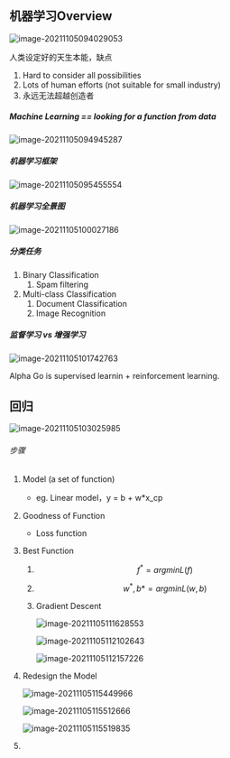 ## 机器学习Overview

![image-20211105094029053](C:\Users\Administrator\AppData\Roaming\Typora\typora-user-images\image-20211105094029053.png)

人类设定好的天生本能，缺点

1. Hard to consider all possibilities
2. Lots of human efforts (not suitable for small industry)
3. 永远无法超越创造者

##### Machine Learning == looking for a function from data

![image-20211105094945287](C:\Users\Administrator\AppData\Roaming\Typora\typora-user-images\image-20211105094945287.png)

##### 机器学习框架

![image-20211105095455554](C:\Users\Administrator\AppData\Roaming\Typora\typora-user-images\image-20211105095455554.png)

##### 机器学习全景图

![image-20211105100027186](C:\Users\Administrator\AppData\Roaming\Typora\typora-user-images\image-20211105100027186.png)

##### 分类任务

1. Binary Classification
   1. Spam filtering
2. Multi-class Classification
   1. Document Classification
   2. Image Recognition

##### 监督学习 vs 增强学习

![image-20211105101742763](C:\Users\Administrator\AppData\Roaming\Typora\typora-user-images\image-20211105101742763.png)

Alpha Go is supervised learnin + reinforcement learning.

## 回归

![image-20211105103025985](C:\Users\Administrator\AppData\Roaming\Typora\typora-user-images\image-20211105103025985.png)

###### 步骤

1. Model (a set of function)

   - eg. Linear model，y = b + w*x_cp

2. Goodness of Function

   - Loss function

3. Best Function

   1. $$
      f^* = argminL(f)
      $$


   2. $$
      w^*,b* = argminL(w,b)
      $$

   3. Gradient Descent

      ![image-20211105111628553](C:\Users\Administrator\AppData\Roaming\Typora\typora-user-images\image-20211105111628553.png)

      ![image-20211105112102643](C:\Users\Administrator\AppData\Roaming\Typora\typora-user-images\image-20211105112102643.png)

      ![image-20211105112157226](C:\Users\Administrator\AppData\Roaming\Typora\typora-user-images\image-20211105112157226.png)

4. Redesign the Model

   ![image-20211105115449966](C:\Users\Administrator\AppData\Roaming\Typora\typora-user-images\image-20211105115449966.png)

   ![image-20211105115512666](C:\Users\Administrator\AppData\Roaming\Typora\typora-user-images\image-20211105115512666.png)

   ![image-20211105115519835](C:\Users\Administrator\AppData\Roaming\Typora\typora-user-images\image-20211105115519835.png)

5. 




